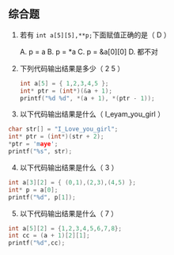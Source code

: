 ## 综合题

1. 若有 `int a[5][5],**p;`下面赋值正确的是（ D  ）

   A. p = a				B. p = *a				C. p = &a\[0][0]				D. 都不对

2. 下列代码输出结果是多少（ 2 5 ）

   ```c
   int a[5] = { 1,2,3,4,5 };
   int* ptr = (int*)(&a + 1);
   printf("%d %d", *(a + 1), *(ptr - 1));
   ```



3. 以下代码输出结果是什么（ I_eyam_you_girl ）

```c
char str[] = "I_Love_you_girl";
int* ptr = (int*)(str + 2);
*ptr = 'maye';
printf("%s", str);
```



4. 以下代码输出结果是什么（ 3 ）

```c
int a[3][2] = { (0,1),(2,3),(4,5) };
int* p = a[0];
printf("%d", p[1]);
```



5. 以下代码输出结果是什么（ 7 ）

```cpp
int a[5][2] = {1,2,3,4,5,6,7,8};
int cc = (a + 1)[2][1];
printf("%d",cc);
```



